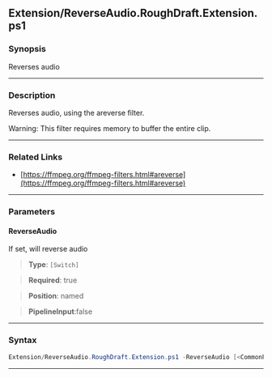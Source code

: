 
Extension/ReverseAudio.RoughDraft.Extension.ps1
-----------------------------------------------
### Synopsis
Reverses audio

---
### Description

Reverses audio, using the areverse filter.

Warning: This filter requires memory to buffer the entire clip.

---
### Related Links
* [https://ffmpeg.org/ffmpeg-filters.html#areverse](https://ffmpeg.org/ffmpeg-filters.html#areverse)



---
### Parameters
#### **ReverseAudio**

If set, will reverse audio



> **Type**: ```[Switch]```

> **Required**: true

> **Position**: named

> **PipelineInput**:false



---
### Syntax
```PowerShell
Extension/ReverseAudio.RoughDraft.Extension.ps1 -ReverseAudio [<CommonParameters>]
```
---



